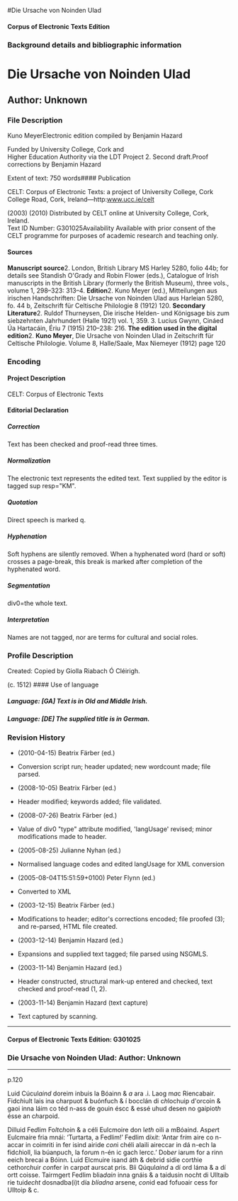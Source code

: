

#Die Ursache von Noinden Ulad


<!-- // 
 function footNote(link) {
 openpopup = window.open(link,"openpopup","width=512,height=128,left=256,top=256,resizable=no,scrollbars=1,menubar=1,statusbar=0,toolbar=0");
}
// -->



#### Corpus of Electronic Texts Edition


### Background details and bibliographic information


Die Ursache von Noinden Ulad
============================


Author: Unknown
---------------


### File Description

Kuno MeyerElectronic edition compiled by Benjamin Hazard

Funded by University College, Cork and  
Higher Education Authority via the LDT Project 2. Second draft.Proof corrections by Benjamin Hazard

Extent of text: 750 words#### Publication


CELT: Corpus of Electronic Texts: a project of University College, Cork  
College Road, Cork, Ireland—http:www.ucc.ie/celt

 (2003) (2010) Distributed by CELT online at University College, Cork, Ireland.  
Text ID Number: G301025Availability 
Available with prior consent of the CELT programme for purposes of academic research and teaching only.


#### Sources


**Manuscript source**2. London, British Library MS Harley 5280, folio 44b; for details see Standish O'Grady and Robin Flower (eds.), Catalogue of Irish manuscripts in the British Library (formerly the British Museum), three vols., volume 1, 298–323: 313–4.
**Edition**2. Kuno Meyer (ed.), Mitteilungen aus irischen Handschriften: Die Ursache von Noinden Ulad aus Harleian 5280, fo. 44 b, Zeitschrift für Celtische Philologie 8 (1912) 120.
**Secondary Literature**2. Ruldof Thurneysen, Die irische Helden- und Königsage bis zum siebzehnten Jahrhundert (Halle 1921) vol. 1, 359.
3. Lucius Gwynn, Cináed Úa Hartacáin, Ériu 7 (1915) 210–238: 216.
**The edition used in the digital edition**2. **Kuno Meyer**, Die Ursache von Noinden Ulad in Zeitschrift für Celtische Philologie. Volume 8, Halle/Saale, Max Niemeyer (1912) page 120

### Encoding


#### Project Description


CELT: Corpus of Electronic Texts


#### Editorial Declaration


##### Correction


Text has been checked and proof-read three times.


##### Normalization


The electronic text represents the edited text. Text supplied by the editor is tagged sup resp="KM".


##### Quotation


Direct speech is marked q.


##### Hyphenation


Soft hyphens are silently removed. When a hyphenated word (hard or soft) crosses a page-break, this break is marked after completion of the hyphenated word.


##### Segmentation


div0=the whole text.


##### Interpretation


Names are not tagged, nor are terms for cultural and social roles.


### Profile Description


Created: Copied by Giolla Riabach Ó Cléirigh.

 (c. 1512) #### Use of language


##### Language: [GA] Text is in Old and Middle Irish.


##### Language: [DE] The supplied title is in German.


### Revision History


* (2010-04-15) Beatrix Färber (ed.)

* Conversion script run; header updated; new wordcount made; file parsed.
* (2008-10-05) Beatrix Färber (ed.)

* Header modified; keywords added; file validated.
* (2008-07-26) Beatrix Färber (ed.)

* Value of div0 "type" attribute modified, 'langUsage' revised; minor modifications made to header.
* (2005-08-25) Julianne Nyhan (ed.)

* Normalised language codes and edited langUsage for XML conversion
* (2005-08-04T15:51:59+0100) Peter Flynn (ed.)

* Converted to XML
* (2003-12-15) Beatrix Färber (ed.)

* Modifications to header; editor's corrections encoded; file proofed (3); and re-parsed, HTML file created.
* (2003-12-14) Benjamin Hazard (ed.)

* Expansions and supplied text tagged; file parsed using NSGMLS.
* (2003-11-14) Benjamin Hazard (ed.)

* Header constructed, structural mark-up entered and checked, text checked and proof-read (1, 2).
* (2003-11-14) Benjamin Hazard (text capture)

* Text captured by scanning.




---


#### Corpus of Electronic Texts Edition: G301025


### Die Ursache von Noinden Ulad: Author: Unknown




---

p.120


Luid Cúcul*aind* doreim inbuis la Bóainn & *a* ara .i. Laog m*a*c Riencabair. Fidc*h*iult lais ina c*h*arpuot & buónfuch & í bocclán di c*h*lochuip d'orcoin & gaoi inna láim co téd n-ass de gouin éscc & essé uhud desen no gaipiot*h* ésse an c*h*arpoid.


Dilluid Fe*d*lim Fo*lt*c*h*oin & a céli Eulcmoire don l*eth* oili a mBóaind. Asp*er*t Eulcmaire fria mnái: ‘Turtarta, a Fedlim!’ Fedlim d*i*x*it*: ‘Antar f*ri*m aire co n-accar in coimriti in fer isind airide *con*i chéli alaili aireccar in dá n-ech la fidc*h*ioll, lia búanpuch, la f*or*um n-én ic gach lercc.’ Dob*er* iar*u*m for a rinn eeich brecai a Bóinn. Luid Elcmuire isand áth & debrid sidie cort*h*ie cethorc*h*uir *con*fer in carp*at* aurscat pris. Bíi Qúqul*aind* a dí ord láma & a dí ortt coisse. Tairmgert Fedlim blia*dain* in*n*a gnáis & a taidusin noc*h*t di Ulltaib rie tuid*echt* dosnadba(i)t día *blíadna* arsene, *con*id ead fofuoair cess for Ulltoip & c.












